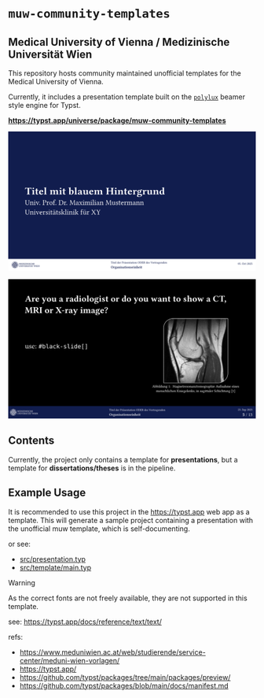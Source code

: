 # `muw-community-templates`

## Medical University of Vienna / Medizinische Universität Wien

This repository hosts community maintained unofficial templates for the Medical University of Vienna.

Currently, it includes a presentation template built on the [`polylux`](https://typst.app/universe/package/polylux/) beamer style engine for Typst.

**https://typst.app/universe/package/muw-community-templates**

![thumbnail.png](thumbnail.png)

![thumbnail-p5.png](./thumbnail-p5.png)

## Contents

Currently, the project only contains a template for **presentations**,
but a template for **dissertations/theses** is in the pipeline.

## Example Usage

It is recommended to use this project in the https://typst.app web app as a template. This will generate a sample project containing a presentation with the unofficial muw template, which is self-documenting.

or see:
- [src/presentation.typ](./src/presentation.typ)
- [src/template/main.typ](./src/template/main.typ)


> [!WARNING]
>
> As the correct fonts are not freely available, they are not supported in this template.
>
> see: https://typst.app/docs/reference/text/text/


refs:
- https://www.meduniwien.ac.at/web/studierende/service-center/meduni-wien-vorlagen/
- https://typst.app/
- https://github.com/typst/packages/tree/main/packages/preview/
- https://github.com/typst/packages/blob/main/docs/manifest.md

